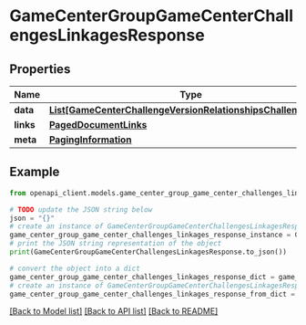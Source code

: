 # GameCenterGroupGameCenterChallengesLinkagesResponse


## Properties

Name | Type | Description | Notes
------------ | ------------- | ------------- | -------------
**data** | [**List[GameCenterChallengeVersionRelationshipsChallengeData]**](GameCenterChallengeVersionRelationshipsChallengeData.md) |  | 
**links** | [**PagedDocumentLinks**](PagedDocumentLinks.md) |  | 
**meta** | [**PagingInformation**](PagingInformation.md) |  | [optional] 

## Example

```python
from openapi_client.models.game_center_group_game_center_challenges_linkages_response import GameCenterGroupGameCenterChallengesLinkagesResponse

# TODO update the JSON string below
json = "{}"
# create an instance of GameCenterGroupGameCenterChallengesLinkagesResponse from a JSON string
game_center_group_game_center_challenges_linkages_response_instance = GameCenterGroupGameCenterChallengesLinkagesResponse.from_json(json)
# print the JSON string representation of the object
print(GameCenterGroupGameCenterChallengesLinkagesResponse.to_json())

# convert the object into a dict
game_center_group_game_center_challenges_linkages_response_dict = game_center_group_game_center_challenges_linkages_response_instance.to_dict()
# create an instance of GameCenterGroupGameCenterChallengesLinkagesResponse from a dict
game_center_group_game_center_challenges_linkages_response_from_dict = GameCenterGroupGameCenterChallengesLinkagesResponse.from_dict(game_center_group_game_center_challenges_linkages_response_dict)
```
[[Back to Model list]](../README.md#documentation-for-models) [[Back to API list]](../README.md#documentation-for-api-endpoints) [[Back to README]](../README.md)


